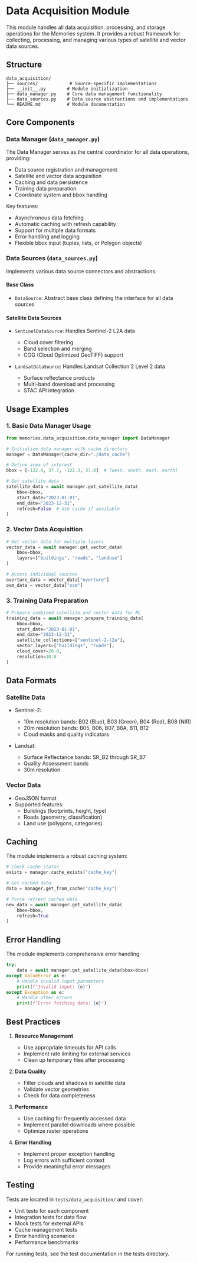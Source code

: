 # Data Acquisition Module

This module handles all data acquisition, processing, and storage operations for the Memories system. It provides a robust framework for collecting, processing, and managing various types of satellite and vector data sources.

## Structure

```
data_acquisition/
├── sources/            # Source-specific implementations
├── __init__.py        # Module initialization
├── data_manager.py    # Core data management functionality
├── data_sources.py    # Data source abstractions and implementations
└── README.md          # Module documentation
```

## Core Components

### Data Manager (`data_manager.py`)
The Data Manager serves as the central coordinator for all data operations, providing:
- Data source registration and management
- Satellite and vector data acquisition
- Caching and data persistence
- Training data preparation
- Coordinate system and bbox handling

Key features:
- Asynchronous data fetching
- Automatic caching with refresh capability
- Support for multiple data formats
- Error handling and logging
- Flexible bbox input (tuples, lists, or Polygon objects)

### Data Sources (`data_sources.py`)
Implements various data source connectors and abstractions:

#### Base Class
- `DataSource`: Abstract base class defining the interface for all data sources

#### Satellite Data Sources
- `SentinelDataSource`: Handles Sentinel-2 L2A data
  - Cloud cover filtering
  - Band selection and merging
  - COG (Cloud Optimized GeoTIFF) support
  
- `LandsatDataSource`: Handles Landsat Collection 2 Level 2 data
  - Surface reflectance products
  - Multi-band download and processing
  - STAC API integration

## Usage Examples

### 1. Basic Data Manager Usage

```python
from memories.data_acquisition.data_manager import DataManager

# Initialize data manager with cache directory
manager = DataManager(cache_dir="./data_cache")

# Define area of interest
bbox = [-122.4, 37.7, -122.3, 37.8]  # [west, south, east, north]

# Get satellite data
satellite_data = await manager.get_satellite_data(
    bbox=bbox,
    start_date="2023-01-01",
    end_date="2023-12-31",
    refresh=False  # Use cache if available
)
```

### 2. Vector Data Acquisition

```python
# Get vector data for multiple layers
vector_data = await manager.get_vector_data(
    bbox=bbox,
    layers=["buildings", "roads", "landuse"]
)

# Access individual sources
overture_data = vector_data["overture"]
osm_data = vector_data["osm"]
```

### 3. Training Data Preparation

```python
# Prepare combined satellite and vector data for ML
training_data = await manager.prepare_training_data(
    bbox=bbox,
    start_date="2023-01-01",
    end_date="2023-12-31",
    satellite_collections=["sentinel-2-l2a"],
    vector_layers=["buildings", "roads"],
    cloud_cover=20.0,
    resolution=10.0
)
```

## Data Formats

### Satellite Data
- Sentinel-2:
  - 10m resolution bands: B02 (Blue), B03 (Green), B04 (Red), B08 (NIR)
  - 20m resolution bands: B05, B06, B07, B8A, B11, B12
  - Cloud masks and quality indicators
  
- Landsat:
  - Surface Reflectance bands: SR_B2 through SR_B7
  - Quality Assessment bands
  - 30m resolution

### Vector Data
- GeoJSON format
- Supported features:
  - Buildings (footprints, height, type)
  - Roads (geometry, classification)
  - Land use (polygons, categories)

## Caching

The module implements a robust caching system:

```python
# Check cache status
exists = manager.cache_exists("cache_key")

# Get cached data
data = manager.get_from_cache("cache_key")

# Force refresh cached data
new_data = await manager.get_satellite_data(
    bbox=bbox,
    refresh=True
)
```

## Error Handling

The module implements comprehensive error handling:

```python
try:
    data = await manager.get_satellite_data(bbox=bbox)
except ValueError as e:
    # Handle invalid input parameters
    print(f"Invalid input: {e}")
except Exception as e:
    # Handle other errors
    print(f"Error fetching data: {e}")
```

## Best Practices

1. **Resource Management**
   - Use appropriate timeouts for API calls
   - Implement rate limiting for external services
   - Clean up temporary files after processing

2. **Data Quality**
   - Filter clouds and shadows in satellite data
   - Validate vector geometries
   - Check for data completeness

3. **Performance**
   - Use caching for frequently accessed data
   - Implement parallel downloads where possible
   - Optimize raster operations

4. **Error Handling**
   - Implement proper exception handling
   - Log errors with sufficient context
   - Provide meaningful error messages

## Testing

Tests are located in `tests/data_acquisition/` and cover:
- Unit tests for each component
- Integration tests for data flow
- Mock tests for external APIs
- Cache management tests
- Error handling scenarios
- Performance benchmarks

For running tests, see the test documentation in the tests directory. 